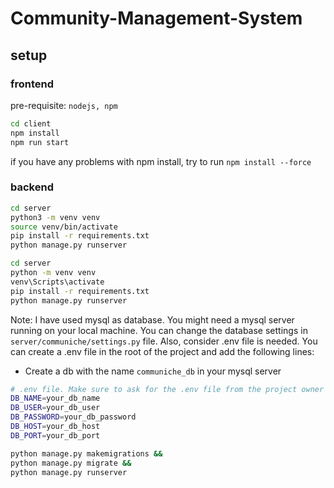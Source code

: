# Community-Management-System

## setup

### frontend

pre-requisite: `nodejs, npm`

```bash
cd client
npm install
npm run start
```

if you have any problems with npm install, try to run `npm install --force`

### backend

<!-- For Unix systems -->

```bash
cd server
python3 -m venv venv
source venv/bin/activate
pip install -r requirements.txt
python manage.py runserver
```

<!-- For Windows -->

```bash
cd server
python -m venv venv
venv\Scripts\activate
pip install -r requirements.txt
python manage.py runserver
```

Note: I have used mysql as database. You might need a mysql server running on your local machine. You can change the database settings in `server/communiche/settings.py` file. Also, consider .env file is needed. You can create a .env file in the root of the project and add the following lines:

- Create a db with the name `communiche_db` in your mysql server

```bash
# .env file. Make sure to ask for the .env file from the project owner
DB_NAME=your_db_name
DB_USER=your_db_user
DB_PASSWORD=your_db_password
DB_HOST=your_db_host
DB_PORT=your_db_port
```

```bash
python manage.py makemigrations &&
python manage.py migrate &&
python manage.py runserver
```
